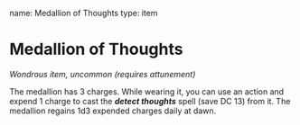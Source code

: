 name: Medallion of Thoughts
type: item

# Medallion of Thoughts 
_Wondrous item, uncommon (requires attunement)_ 

The medallion has 3 charges. While wearing it, you can use an action and expend 1 charge to cast the **_detect thoughts_** spell (save DC 13) from it. The medallion regains 1d3 expended charges daily at dawn. 